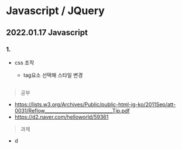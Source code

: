 # Javascript / JQuery

## 2022.01.17 Javascript

### 1.

- css 조작

  - tag요소 선택해 스타일 변경

    ```javascript

    ```

> 공부

- https://lists.w3.org/Archives/Public/public-html-ig-ko/2011Sep/att-0031/Reflow_____________________________Tip.pdf
- https://d2.naver.com/helloworld/59361

> 과제

- d
